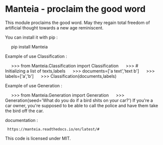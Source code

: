 Manteia - proclaim the good word
================================================================

This module proclaims the good word. May they
regain total freedom of artificial thought towards a new age
reminiscent.

You can install it with pip :

     pip install Manteia

Example of use Classification :

     >>> from Manteia.Classification import Classification
     >>> # Initializing a list of texts,labels
     >>> documents=['a text','text b']
     >>> labels=['a','b']
     >>> Classification(documents,labels)

Example of use Generation :

     >>> from Manteia.Generation import Generation
     >>> Generation(seed='What do you do if a bird shits on your car?')
     If you're a car owner, you're supposed to be able to call the police
     and have them take the bird off the car.

documentation :

     https://manteia.readthedocs.io/en/latest/#

This code is licensed under MIT.
